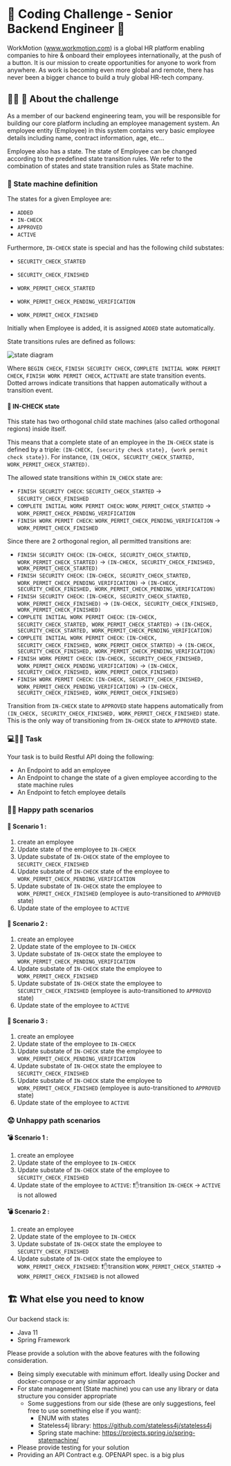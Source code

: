 # 🚀 Coding Challenge - Senior Backend Engineer 🚀

WorkMotion (www.workmotion.com) is a global HR platform enabling companies to hire & onboard their employees internationally, at the push of a button.
It is our mission to create opportunities for anyone to work from anywhere.
As work is becoming even more global and remote, there has never been a bigger chance to build a truly global HR-tech company.

## 🧑‍💻 🤖 About the challenge

As a member of our backend engineering team, you will be responsible for building our core platform including an employee management system.
An employee entity (Employee) in this system contains very basic employee details including name, contract information, age, etc...

Employee also has a state. The state of Employee can be changed according to the predefined state transition rules.
We refer to the combination of states and state transition rules as State machine.

### 👾 State machine definition

The states for a given Employee are:
- `ADDED`
- `IN-CHECK`
- `APPROVED`
- `ACTIVE`

Furthermore, `IN-CHECK` state is special and has the following child substates:

- `SECURITY_CHECK_STARTED`
- `SECURITY_CHECK_FINISHED`


- `WORK_PERMIT_CHECK_STARTED`
- `WORK_PERMIT_CHECK_PENDING_VERIFICATION`
- `WORK_PERMIT_CHECK_FINISHED`

Initially when Employee is added, it is assigned `ADDED` state automatically.


State transitions rules are defined as follows:

![state diagram](diagrams/senior_challenge_state_transition_diagram.png?raw=true "Statemachine diagram")

Where `BEGIN CHECK`, `FINISH SECURITY CHECK`, `COMPLETE INITIAL WORK PERMIT CHECK`, `FINISH WORK PERMIT CHECK`, `ACTIVATE` are state transition events.
Dotted arrows indicate transitions that happen automatically without a transition event.

#### 🤯 IN-CHECK state

This state has two orthogonal child state machines (also called orthogonal regions) inside itself.

This means that a complete state of an employee in the `IN-CHECK` state is defined by a triple: `(IN-CHECK, {security check state}, {work permit check state})`.
For instance, `(IN_CHECK, SECURITY_CHECK_STARTED, WORK_PERMIT_CHECK_STARTED)`.

The allowed state transitions within `IN_CHECK` state are:
- `FINISH SECURITY CHECK`: `SECURITY_CHECK_STARTED` -> `SECURITY_CHECK_FINISHED`
- `COMPLETE INITIAL WORK PERMIT CHECK`: `WORK_PERMIT_CHECK_STARTED` -> `WORK_PERMIT_CHECK_PENDING_VERIFICATION`
- `FINISH WORK PERMIT CHECK`: `WORK_PERMIT_CHECK_PENDING_VERIFICATION` -> `WORK_PERMIT_CHECK_FINISHED`

Since there are 2 orthogonal region, all permitted transitions are:
* `FINISH SECURITY CHECK`: `(IN-CHECK, SECURITY_CHECK_STARTED, WORK_PERMIT_CHECK_STARTED)` -> `(IN-CHECK, SECURITY_CHECK_FINISHED, WORK_PERMIT_CHECK_STARTED)`
* `FINISH SECURITY CHECK`: `(IN-CHECK, SECURITY_CHECK_STARTED, WORK_PERMIT_CHECK_PENDING_VERIFICATION)` -> `(IN-CHECK, SECURITY_CHECK_FINISHED, WORK_PERMIT_CHECK_PENDING_VERIFICATION)`
* `FINISH SECURITY CHECK`: `(IN-CHECK, SECURITY_CHECK_STARTED, WORK_PERMIT_CHECK_FINISHED)` -> `(IN-CHECK, SECURITY_CHECK_FINISHED, WORK_PERMIT_CHECK_FINISHED)`
* `COMPLETE INITIAL WORK PERMIT CHECK`: `(IN-CHECK, SECURITY_CHECK_STARTED, WORK_PERMIT_CHECK_STARTED)` -> `(IN-CHECK, SECURITY_CHECK_STARTED, WORK_PERMIT_CHECK_PENDING_VERIFICATION)`
* `COMPLETE INITIAL WORK PERMIT CHECK`: `(IN-CHECK, SECURITY_CHECK_FINISHED, WORK_PERMIT_CHECK_STARTED)` -> `(IN-CHECK, SECURITY_CHECK_FINISHED, WORK_PERMIT_CHECK_PENDING_VERIFICATION)`
* `FINISH WORK PERMIT CHECK`: `(IN-CHECK, SECURITY_CHECK_FINISHED, WORK_PERMIT_CHECK_PENDING_VERIFICATION)` -> `(IN-CHECK, SECURITY_CHECK_FINISHED, WORK_PERMIT_CHECK_FINISHED)`
* `FINISH WORK PERMIT CHECK`: `(IN-CHECK, SECURITY_CHECK_FINISHED, WORK_PERMIT_CHECK_PENDING_VERIFICATION)` -> `(IN-CHECK, SECURITY_CHECK_FINISHED, WORK_PERMIT_CHECK_FINISHED)`


Transition from `IN-CHECK` state to `APPROVED` state happens automatically from `(IN_CHECK, SECURITY_CHECK_FINISHED, WORK_PERMIT_CHECK_FINISHED)` state.
This is the only way of transitioning from `IN-CHECK` state to `APPROVED` state.

### ‍💻🧑‍🔬 Task

Your task is to build  Restful API doing the following:
- An Endpoint to add an employee
- An Endpoint to change the state of a given employee according to the state machine rules
- An Endpoint to fetch employee details

### 🙌🏻 Happy path scenarios

#### 🏃 Scenario 1 :

1. create an employee
2. Update state of the employee to `IN-CHECK`
3. Update substate of `IN-CHECK` state of the employee to `SECURITY_CHECK_FINISHED`
3. Update substate of `IN-CHECK` state of the employee to `WORK_PERMIT_CHECK_PENDING_VERIFICATION`
4. Update substate of `IN-CHECK` state the employee to `WORK_PERMIT_CHECK_FINISHED` (employee is auto-transitioned to `APPROVED` state)
5. Update state of the employee to `ACTIVE`

#### 🏃 Scenario 2 :

1. create an employee
2. Update state of the employee to `IN-CHECK`
3. Update substate of `IN-CHECK` state the employee to `WORK_PERMIT_CHECK_PENDING_VERIFICATION`
3. Update substate of `IN-CHECK` state the employee to `WORK_PERMIT_CHECK_FINISHED`
4. Update substate of `IN-CHECK` state the employee to `SECURITY_CHECK_FINISHED` (employee is auto-transitioned to `APPROVED` state)
5. Update state of the employee to `ACTIVE`

#### 🏃 Scenario 3 :

1. create an employee
2. Update state of the employee to `IN-CHECK`
3. Update substate of `IN-CHECK` state the employee to `WORK_PERMIT_CHECK_PENDING_VERIFICATION`
4. Update substate of `IN-CHECK` state the employee to `SECURITY_CHECK_FINISHED`
5. Update substate of `IN-CHECK` state the employee to `WORK_PERMIT_CHECK_FINISHED` (employee is auto-transitioned to `APPROVED` state)
6. Update state of the employee to `ACTIVE`

### 😟 Unhappy path scenarios

#### 💣 Scenario 1 :

1. create an employee
2. Update state of the employee to `IN-CHECK`
3. Update substate of `IN-CHECK` state of the employee to `SECURITY_CHECK_FINISHED`
4. Update state of the employee to `ACTIVE`: ❗✋transition `IN-CHECK` -> `ACTIVE` is not allowed

#### 💣  Scenario 2 :

1. create an employee
2. Update state of the employee to `IN-CHECK`
3. Update substate of `IN-CHECK` state the employee to `SECURITY_CHECK_FINISHED`
4. Update substate of `IN-CHECK` state the employee to `WORK_PERMIT_CHECK_FINISHED`: ❗️✋transition `WORK_PERMIT_CHECK_STARTED` -> `WORK_PERMIT_CHECK_FINISHED` is not allowed

## 🏗 What else you need to know

Our backend stack is:
- Java 11
- Spring Framework

Please provide a solution with the  above features with the following consideration.

- Being simply executable with minimum effort. Ideally using Docker and docker-compose or any similar approach
- For state management (State machine) you can use any library or data structure you consider appropriate
    - Some suggestions from our side (these are only suggestions, feel free to use something else if you want):
        - ENUM with states
        - Stateless4j library: https://github.com/stateless4j/stateless4j
        - Spring state machine: https://projects.spring.io/spring-statemachine/
- Please provide testing for your solution
- Providing an API Contract e.g. OPENAPI spec. is a big plus
